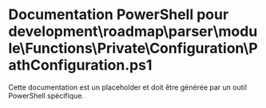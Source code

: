 # Documentation PowerShell pour development\roadmap\parser\module\Functions\Private\Configuration\PathConfiguration.ps1

Cette documentation est un placeholder et doit être générée par un outil PowerShell spécifique.
